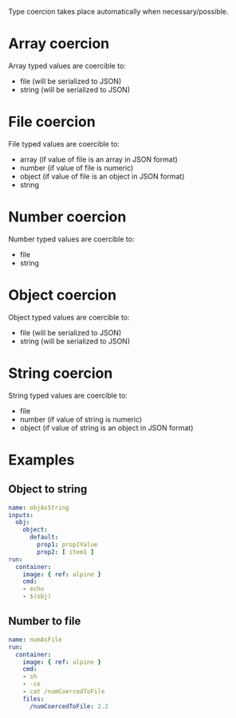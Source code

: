 Type coercion takes place automatically when necessary/possible.

# Array coercion

Array typed values are coercible to:

- file (will be serialized to JSON)
- string (will be serialized to JSON)

# File coercion

File typed values are coercible to:

- array (if value of file is an array in JSON format)
- number (if value of file is numeric)
- object (if value of file is an object in JSON format)
- string

# Number coercion

Number typed values are coercible to:

- file
- string

# Object coercion

Object typed values are coercible to:

- file (will be serialized to JSON)
- string (will be serialized to JSON)

# String coercion

String typed values are coercible to:

- file
- number (if value of string is numeric)
- object (if value of string is an object in JSON format)

# Examples

## Object to string

```yaml
name: objAsString
inputs:
  obj:
    object:
      default:
        prop1: prop1Value
        prop2: [ item1 ]
run:
  container:
    image: { ref: alpine }
    cmd:
    - echo
    - $(obj)
```

## Number to file

```yaml
name: numAsFile
run:
  container:
    image: { ref: alpine }
    cmd:
    - sh
    - -ce
    - cat /numCoercedToFile
    files:
      /numCoercedToFile: 2.2
```

